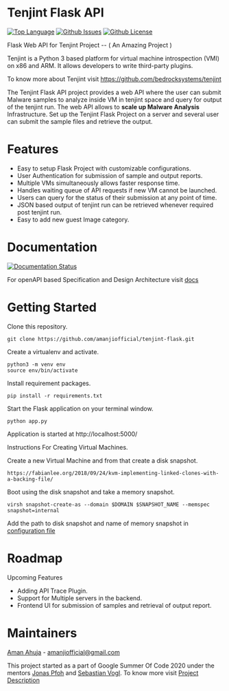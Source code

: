 # Tenjint Flask API

[![Top Language](https://img.shields.io/github/languages/top/amanjiofficial/tenjint-flask)]()
[![Github Issues](https://img.shields.io/github/issues/amanjiofficial/tenjint-flask)](https://github.com/amanjiofficial/tenjint-flask/issues)
[![Github License](https://img.shields.io/github/license/amanjiofficial/tenjint-flask)](https://github.com/amanjiofficial/tenjint-flask/blob/master/LICENSE)

Flask Web API for Tenjint Project -- ( An Amazing Project )

Tenjint is a Python 3 based platform for virtual machine introspection (VMI) on x86 and ARM. It allows developers to write third-party plugins.

To know more about Tenjint visit https://github.com/bedrocksystems/tenjint

The Tenjint Flask API project provides a web API where the user can submit Malware samples to analyze inside VM in tenjint space and query for output of the tenjint run. The web API allows to __scale up Malware Analysis__ Infrastructure. Set up the Tenjint Flask Project on a server and several user can submit the sample files and retrieve the output.

# Features

* Easy to setup Flask Project with customizable configurations.
* User Authentication for submission of sample and output reports.
* Multiple VMs simultaneously allows faster response time.
* Handles waiting queue of API requests if new VM cannot be launched.
* Users can query for the status of their submission at any point of time.
* JSON based output of tenjint run can be retrieved whenever required post tenjint run.
* Easy to add new guest Image category.

# Documentation

[![Documentation Status](https://readthedocs.org/projects/ansicolortags/badge/?version=latest)](https://github.com/amanjiofficial/tenjint-flask/tree/master/Docs)

For openAPI based Specification and Design Architecture visit [docs](https://github.com/amanjiofficial/tenjint-flask/tree/master/Docs)

# Getting Started

Clone this repository.

    git clone https://github.com/amanjiofficial/tenjint-flask.git

Create a virtualenv and activate.

    python3 -m venv env
    source env/bin/activate

Install requirement packages.

    pip install -r requirements.txt

Start the Flask application on your terminal window.

    python app.py

Application is started at http://localhost:5000/

Instructions For Creating Virtual Machines.

Create a new Virtual Machine and from that create a disk snapshot.

    https://fabianlee.org/2018/09/24/kvm-implementing-linked-clones-with-a-backing-file/

Boot using the disk snapshot and take a memory snapshot.

    virsh snapshot-create-as --domain $DOMAIN $SNAPSHOT_NAME --memspec snapshot=internal

Add the path to disk snapshot and name of memory snapshot in [configuration file](https://github.com/amanjiofficial/tenjint-flask/blob/master/config.py)

# Roadmap

Upcoming Features

* Adding API Trace Plugin.
* Support for Multiple servers in the backend.
* Frontend UI for submission of samples and retrieval of output report.

# Maintainers

[Aman Ahuja](https://github.com/amanjiofficial)  - amanjiofficial@gmail.com

This project started as a part of Google Summer Of Code 2020 under the mentors [Jonas Pfoh](https://github.com/pfohjo) and [Sebastian Vogl](https://github.com/voglse). To know more visit [Project Description](https://summerofcode.withgoogle.com/projects/#6463804466003968)
